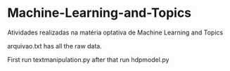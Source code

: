 # Machine-Learning-and-Topics
Atividades realizadas na matéria optativa de Machine Learning and Topics

arquivao.txt has all the raw data.

First run textmanipulation.py
after that run hdpmodel.py
